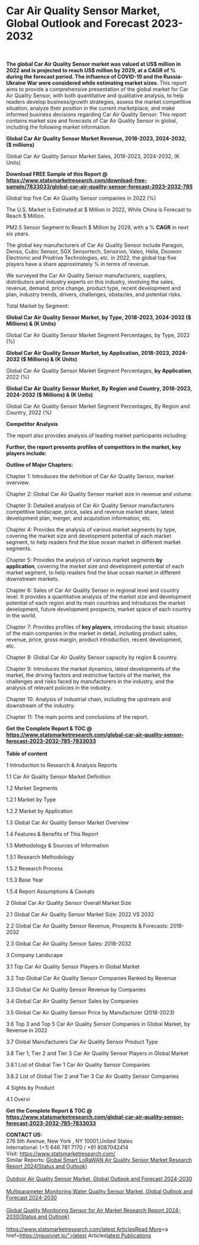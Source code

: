 <h1>Car Air Quality Sensor Market, Global Outlook and Forecast 2023-2032</h1><br/><p><strong>The global Car Air Quality Sensor market was valued at US$ million in 2022 and is projected to reach US$ million by 2029, at a <strong>CAGR</strong> of % during the forecast period. The influence of COVID-19 and the Russia-Ukraine War were considered while estimating market sizes. </strong>This report aims to provide a comprehensive presentation of the global market for Car Air Quality Sensor, with both quantitative and qualitative analysis, to help readers develop business/growth strategies, assess the market competitive situation, analyze their position in the current marketplace, and make informed business decisions regarding Car Air Quality Sensor. This report contains market size and forecasts of Car Air Quality Sensor in global, including the following market information:</p><p><strong>Global Car Air Quality Sensor Market Revenue, 2018-2023, 2024-2032, ($ millions)</strong></p><p>Global Car Air Quality Sensor Market Sales, 2018-2023, 2024-2032, (K Units)</p><p><strong>Download FREE Sample of this Report @ <a href="https://www.statsmarketresearch.com/download-free-sample/7833033/global-car-air-quality-sensor-forecast-2023-2032-785">https://www.statsmarketresearch.com/download-free-sample/7833033/global-car-air-quality-sensor-forecast-2023-2032-785</a></strong></p><p>Global top five Car Air Quality Sensor companies in 2022 (%)</p><p>The U.S. Market is Estimated at $ Million in 2022, While China is Forecast to Reach $ Million.</p><p>PM2.5 Sensor Segment to Reach $ Million by 2029, with a % <strong>CAGR</strong> in next six years.</p><p>The global key manufacturers of Car Air Quality Sensor include Paragon, Denso, Cubic Sensor, SGX Sensortech, Sensirion, Valeo, Hella, Doowon Electronic and Prodrive Technologies, etc. in 2022, the global top five players have a share approximately % in terms of revenue.</p><p>We surveyed the Car Air Quality Sensor manufacturers, suppliers, distributors and industry experts on this industry, involving the sales, revenue, demand, price change, product type, recent development and plan, industry trends, drivers, challenges, obstacles, and potential risks.</p><p>Total Market by Segment:</p><p><strong>Global Car Air Quality Sensor Market, by Type, 2018-2023, 2024-2032 ($ Millions) & (K Units)</strong></p><p>Global Car Air Quality Sensor Market Segment Percentages, by Type, 2022 (%)</p><p><strong>Global Car Air Quality Sensor Market, <strong>by Application</strong>, 2018-2023, 2024-2032 ($ Millions) & (K Units)</strong></p><p>Global Car Air Quality Sensor Market Segment Percentages, <strong>by Application</strong>, 2022 (%)</p><p><strong>Global Car Air Quality Sensor Market, By Region and Country, 2018-2023, 2024-2032 ($ Millions) & (K Units)</strong></p><p>Global Car Air Quality Sensor Market Segment Percentages, By Region and Country, 2022 (%)</p><p><strong>Competitor Analysis</strong></p><p>The report also provides analysis of leading market participants including:</p><p><strong>Further, the report presents profiles of competitors in the market, <strong>key players</strong> include:</strong></p><p><strong>Outline of Major Chapters:</strong></p><p>Chapter 1: Introduces the definition of Car Air Quality Sensor, market overview.</p><p>Chapter 2: Global Car Air Quality Sensor market size in revenue and volume.</p><p>Chapter 3: Detailed analysis of Car Air Quality Sensor manufacturers competitive landscape, price, sales and revenue market share, latest development plan, merger, and acquisition information, etc.</p><p>Chapter 4: Provides the analysis of various market segments by type, covering the market size and development potential of each market segment, to help readers find the blue ocean market in different market segments.</p><p>Chapter 5: Provides the analysis of various market segments <strong>by application</strong>, covering the market size and development potential of each market segment, to help readers find the blue ocean market in different downstream markets.</p><p>Chapter 6: Sales of Car Air Quality Sensor in regional level and country level. It provides a quantitative analysis of the market size and development potential of each region and its main countries and introduces the market development, future development prospects, market space of each country in the world.</p><p>Chapter 7: Provides profiles of <strong>key players</strong>, introducing the basic situation of the main companies in the market in detail, including product sales, revenue, price, gross margin, product introduction, recent development, etc.</p><p>Chapter 8: Global Car Air Quality Sensor capacity by region & country.</p><p>Chapter 9: Introduces the market dynamics, latest developments of the market, the driving factors and restrictive factors of the market, the challenges and risks faced by manufacturers in the industry, and the analysis of relevant policies in the industry.</p><p>Chapter 10: Analysis of industrial chain, including the upstream and downstream of the industry.</p><p>Chapter 11: The main points and conclusions of the report.</p><div><b>Get the Complete Report & TOC @ <a href="https://www.statsmarketresearch.com/global-car-air-quality-sensor-forecast-2023-2032-785-7833033">https://www.statsmarketresearch.com/global-car-air-quality-sensor-forecast-2023-2032-785-7833033</a></b></div><br><b>Table of content</b><p>1 Introduction to Research & Analysis Reports<br />
 
  1.1 Car Air Quality Sensor Market Definition<br />
 
  1.2 Market Segments<br />
 
  1.2.1 Market by Type<br />
 
  1.2.2 Market by Application<br />
 
  1.3 Global Car Air Quality Sensor Market Overview<br />
 
  1.4 Features & Benefits of This Report<br />
 
  1.5 Methodology & Sources of Information<br />
 
  1.5.1 Research Methodology<br />
 
  1.5.2 Research Process<br />
 
  1.5.3 Base Year<br />
 
  1.5.4 Report Assumptions & Caveats<br />
 
 2 Global Car Air Quality Sensor Overall Market Size<br />
 
  2.1 Global Car Air Quality Sensor Market Size: 2022 VS 2032<br />
 
  2.2 Global Car Air Quality Sensor Revenue, Prospects & Forecasts: 2018-2032<br />
 
  2.3 Global Car Air Quality Sensor Sales: 2018-2032<br />
 
 3 Company Landscape<br />
 
  3.1 Top Car Air Quality Sensor Players in Global Market<br />
 
  3.2 Top Global Car Air Quality Sensor Companies Ranked by Revenue<br />
 
  3.3 Global Car Air Quality Sensor Revenue by Companies<br />
 
  3.4 Global Car Air Quality Sensor Sales by Companies<br />
 
  3.5 Global Car Air Quality Sensor Price by Manufacturer (2018-2023)<br />
 
  3.6 Top 3 and Top 5 Car Air Quality Sensor Companies in Global Market, by Revenue in 2022<br />
 
  3.7 Global Manufacturers Car Air Quality Sensor Product Type<br />
 
  3.8 Tier 1, Tier 2 and Tier 3 Car Air Quality Sensor Players in Global Market<br />
 
  3.8.1 List of Global Tier 1 Car Air Quality Sensor Companies<br />
 
  3.8.2 List of Global Tier 2 and Tier 3 Car Air Quality Sensor Companies<br />
 
 4 Sights by Product<br />
 
  4.1 Overvi<br><div><b>Get the Complete Report & TOC @ <a href="https://www.statsmarketresearch.com/global-car-air-quality-sensor-forecast-2023-2032-785-7833033">https://www.statsmarketresearch.com/global-car-air-quality-sensor-forecast-2023-2032-785-7833033</a></b></div></p> <b>CONTACT US:</b><br>276 5th Avenue, New York , NY 10001,United States<br>International: (+1) 646 781 7170 / +91 8087042414<br>Visit: <a href="https://www.statsmarketresearch.com/">https://www.statsmarketresearch.com/</a><br>Similar Reports: <a href="https://www.statsmarketresearch.com/global-car-air-quality-sensor-forecast-2023-2032-785-7833033">Global Smart LoRaWAN Air Quality Sensor Market Research Report 2024(Status and Outlook)</a><br/><br/><a href="https://www.statsmarketresearch.com/global-car-air-quality-sensor-forecast-2023-2032-785-7833033">Outdoor Air Quality Sensor Market, Global Outlook and Forecast 2024-2030</a><br/><br/><a href="https://www.statsmarketresearch.com/global-car-air-quality-sensor-forecast-2023-2032-785-7833033">Multiparameter Monitoring Water Quality Sensor Market, Global Outlook and Forecast 2024-2030</a><br/><br/><a href="https://www.statsmarketresearch.com/global-car-air-quality-sensor-forecast-2023-2032-785-7833033">Global Quality Monitoring Sensor for Air Market Research Report 2024-2030(Status and Outlook)</a><br/><br/><a href="https://gyeongbokgung.com">https://www.statsmarketresearch.com/</a><a href="https://hallyeomaritime.com">latest Articles</a><a href="https://jingwansa.com">Read More</a><a href=https://nguoiviet.jp/">latest Articles</a><a href="https://www.intelmarketresearch.com/">latest Publications</a>